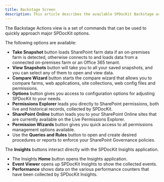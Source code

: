 ```yaml
---
title: Backstage Screen
description: This article describes the available SPDocKit Backstage actions and when to use them.
---
```

The Backstage Actions view is a set of commands that can be used to quickly approach major SPDocKit options.

The following options are available:

* __Take Snapshot__ button loads SharePoint farm data if an on-premises farm is detected, otherwise connects to and loads data from a connected on-premises farm or an Office 365 tenant.
* __View Snapshots__ button will take you to all your saved snapshots, and you can select any of them to open and view data.
* __Compare Wizard__ button starts the compare wizard that allows you to compare farms, web applications, site collections, web config files and permissions.
* __Options__ button gives you access to configuration options for adjusting SPDocKit to your needs.
* __Permissions Explorer__ leads you directly to SharePoint permissions, both live and historical records, collected by SPDocKit.
* __SharePoint Online__ button leads you to your SharePoint Online sites that are currently available on the Live Permissions Explorer.
* __Permission Wizards__ button gives you quick access to all permissions management options available. 
* Use the __Queries and Rules__ button to open and create desired procedures or reports to enforce your SharePoint Governance policies.

The __Insights__ buttons interact directly with the SPDocKit Insights application.
* The Insights __Home__ button opens the Insights application.
* __Event Viewer__ opens up SPDocKit Insights to show the collected events.
* __Performance__ shows data on the various performance counters that have been collected by SPDocKit Insights.